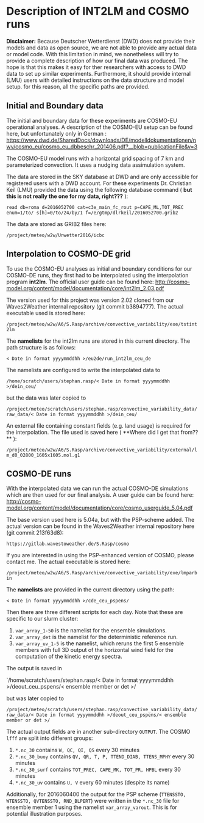 # Description of INT2LM and COSMO runs
**Disclaimer:** Because Deutscher Wetterdienst (DWD) does not provide their models and data as open source, we are not able to provide any actual data or model code. With this limitation in mind, we nonetheless will try to provide a complete description of how our final data was produced. The hope is that this makes it easy for ther researchers with access to DWD data to set up similar experiments. Furthermore, it should provide internal (LMU) users with detailed instructions on the data structure and model setup. for this reason, all the specific paths are provided.


## Initial and Boundary data
The initial and boundary data for these experiments are COSMO-EU operational analyses. A description of the COSMO-EU setup can be found here, but unfortunately only in German : https://www.dwd.de/SharedDocs/downloads/DE/modelldokumentationen/nwv/cosmo_eu/cosmo_eu_dbbeschr_201406.pdf?__blob=publicationFile&v=3

The COSMO-EU model runs with a horizontal grid spacing of 7 km and parameterized convection. It uses a nudging data assimulation system.

The data are stored in the SKY database at DWD and are only accessible for registered users with a DWD account. For these experiments Dr. Christian Keil (LMU) provided the data using the following database command ( **but this is not really the one for my data, right???** ):

`read db=roma d=2016052700 cat=c3e_main_fc_rout p=CAPE_ML,TOT_PREC enum=1/to/ s[h]=0/to/24/by/1 f=/e/gtmp/dlrkeil/2016052700.grib2`

The data are stored as GRIB2 files here:

`/project/meteo/w2w/Unwetter2016/icbc`

## Interpolation to COSMO-DE grid
To use the COSMO-EU analyses as initial and boundary conditions for our COSMO-DE runs, they first had to be interpolated using the interpolation program **int2lm**. The official user guide can be found here: http://cosmo-model.org/content/model/documentation/core/int2lm_2.03.pdf 

The version used for this project was version 2.02 cloned from our Waves2Weather internal repository (git commit b3894777). The actual executable used is stored here: 

`/project/meteo/w2w/A6/S.Rasp/archive/convective_variability/exe/tstint2lm`

The **namelists** for the int2lm runs are stored in this current directory. The path structure is as follows:

`< Date in format yyyymmddhh >/eu2de/run_int2lm_ceu_de`

The namelists are configured to write the interpolated data to 

`/home/scratch/users/stephan.rasp/< Date in format yyyymmddhh >/dein_ceu/`

but the data was later copied to 

`/project/meteo/scratch/users/stephan.rasp/convective_variability_data/raw_data/< Date in format yyyymmddhh >/dein_ceu/`

An external file containing constant fields (e.g. land usage) is required for the interpolation. The file used is saved here ( **Where did I get that from?? ** ): 

`/project/meteo/w2w/A6/S.Rasp/archive/convective_variability/external/lm_d0_02800_1605x1605.mol.g1`

## COSMO-DE runs
With the interpolated data we can run the actual COSMO-DE simulations which are then used for our final analysis. A user guide can be found here: http://cosmo-model.org/content/model/documentation/core/cosmo_userguide_5.04.pdf

The base version used here is 5.04a, but with the PSP-scheme added. The actual version can be found in the Waves2Weather internal repository here (git commit 213f63d8):

`https://gitlab.wavestoweather.de/S.Rasp/cosmo`

If you are interested in using the PSP-enhanced version of COSMO, please contact me. The actual executable is stored here:

`/project/meteo/w2w/A6/S.Rasp/archive/convective_variability/exe/lmparbin`

The **namelists** are provided in the current directory using the path:

`< Date in format yyyymmddhh >/cde_ceu_pspens/`

Then there are three different scripts for each day. Note that these are specific to our slurm cluster:

1. `var_array_1-50` is the namelist for the ensemble simulations. 
2. `var_array_det` is the namelist for the deterministic reference run.
3. `var_array_uv_1-5` is the namelist, which reruns the first 5 ensemble members with full 3D output of the horizontal wind field for the computation of the kinetic energy spectra.

The output is saved in

`/home/scratch/users/stephan.rasp/< Date in format yyyymmddhh >/deout_ceu_pspens/< ensemble member or det >/

but was later copied to

`/project/meteo/scratch/users/stephan.rasp/convective_variability_data/raw_data/< Date in format yyyymmddhh >/deout_ceu_pspens/< ensemble member or det >/`

The actual output fields are in another sub-directory `OUTPUT`. The COSMO `lfff` are split into different groups:

1. `*.nc_30` contains `W, QC, QI, QS` every 30 minutes
2. `*.nc_30_buoy` contains `QV, QR, T, P, TTEND_DIAB, TTENS_MPHY` every 30 minutes
3. `*.nc_30_surf` contains `TOT_PREC, CAPE_MK, TOT_PR, HPBL` every 30 minutes
4. `*.nc_30_uv` contains `U, V` every 60 minutes (despite its name)

Additionally, for 2016060400 the output for the PSP scheme (`TTENSSTO, WTENSSTO, QVTENSSTO, RND_BLPERT`) were written in the `*.nc_30` file for ensemble member 1 using the namelist `var_array_varout`. This is for potential illustration purposes.
